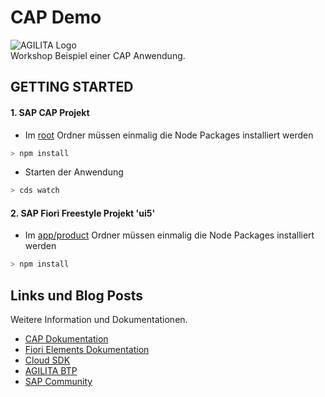 # CAP Demo 

![AGILITA Logo](https://www.agilita.ch/wp-content/uploads/2021/01/AGILITA-logo-e1609922404797.png)<br/>
Workshop Beispiel einer CAP Anwendung.

## GETTING STARTED

#### 1. SAP CAP Projekt

- Im [root](../../tree/master) Ordner müssen einmalig die Node Packages installiert werden
```swift
> npm install
```
- Starten der Anwendung
```swift
> cds watch
``` 

#### 2. SAP Fiori Freestyle Projekt 'ui5'
- Im [app/product](./app/ui5) Ordner müssen einmalig die Node Packages installiert werden
```swift
> npm install
```


## Links und Blog Posts

Weitere Information und Dokumentationen.

- [CAP Dokumentation](https://cap.cloud.sap/docs/)
- [Fiori Elements Dokumentation](https://ui5.sap.com/#/topic/03265b0408e2432c9571d6b3feb6b1fd)
- [Cloud SDK](https://sap.github.io/cloud-sdk/)
- [AGILITA BTP](https://www.agilita.ch/produkte/sap-business-technology-platform/)
- [SAP Community](https://community.sap.com/)

